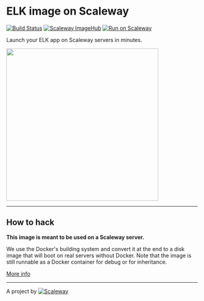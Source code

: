 # ELK image on Scaleway

[![Build Status](https://travis-ci.org/scaleway-community/scaleway-elk.svg?branch=master)](https://travis-ci.org/scaleway-community/scaleway-elk)
[![Scaleway ImageHub](https://img.shields.io/badge/ImageHub-view-ff69b4.svg)](https://hub.scaleway.com/elk.html)
[![Run on Scaleway](https://img.shields.io/badge/Scaleway-run-69b4ff.svg)](https://cloud.scaleway.com/#/servers/new?image=d9bc56e5-0a20-41d8-b581-f54e636888c8)

Launch your ELK app on Scaleway servers in minutes.


<img src="https://raw.githubusercontent.com/blacktop/docker-elk/master/docs/elk-logo.png" width="400px" />


---

## How to hack

**This image is meant to be used on a Scaleway server.**

We use the Docker's building system and convert it at the end to a disk image that will boot on real servers without Docker. Note that the image is still runnable as a Docker container for debug or for inheritance.

[More info](https://github.com/scaleway/image-builder)

---

A project by [![Scaleway](https://avatars1.githubusercontent.com/u/5185491?v=3&s=42)](https://www.scaleway.com/)
